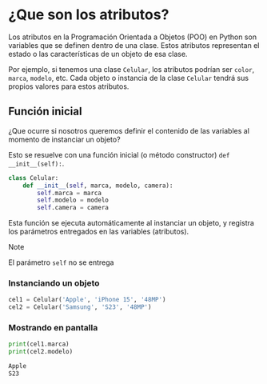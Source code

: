 # ¿Que son los atributos?

Los atributos en la Programación Orientada a Objetos (POO) en Python son variables que se definen dentro de una clase. Estos atributos representan el estado o las características de un objeto de esa clase.

Por ejemplo, si tenemos una clase `Celular`, los atributos podrían ser `color`, `marca`, `modelo`, etc. Cada objeto o instancia de la clase `Celular` tendrá sus propios valores para estos atributos.

## Función inicial

¿Que ocurre si nosotros queremos definir el contenido de las variables al momento de instanciar un objeto?

Esto se resuelve con una función inicial (o método constructor) `def __init__(self):`.

```py
class Celular:
    def __init__(self, marca, modelo, camera):
        self.marca = marca
        self.modelo = modelo
        self.camera = camera
```

Esta función se ejecuta automáticamente al instanciar un objeto, y registra los parámetros entregados en las variables (atributos).

>[!NOTE]
>El parámetro `self` no se entrega

### Instanciando un objeto

```py
cel1 = Celular('Apple', 'iPhone 15', '48MP')
cel2 = Celular('Samsung', 'S23', '48MP')
```

### Mostrando en pantalla

```py
print(cel1.marca)
print(cel2.modelo)
```

```py
Apple
S23
```

